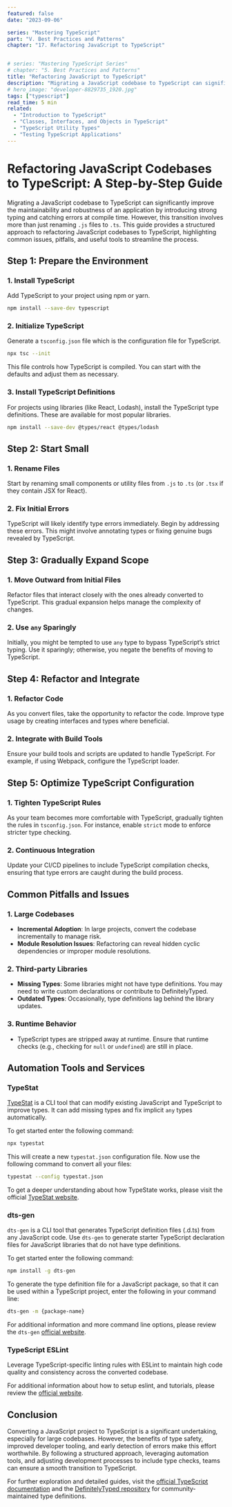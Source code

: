 ```yaml
---
featured: false
date: "2023-09-06"

series: "Mastering TypeScript"
part: "V. Best Practices and Patterns"
chapter: "17. Refactoring JavaScript to TypeScript"


# series: "Mastering TypeScript Series"
# chapter: "5. Best Practices and Patterns"
title: "Refactoring JavaScript to TypeScript"
description: "Migrating a JavaScript codebase to TypeScript can significantly improve the maintainability and robustness of an application by introducing strong typing and catching errors at compile time."
# hero_image: "developer-8829735_1920.jpg"
tags: ["typescript"]
read_time: 5 min
related:
  - "Introduction to TypeScript"
  - "Classes, Interfaces, and Objects in TypeScript"
  - "TypeScript Utility Types"
  - "Testing TypeScript Applications"
---
```


# Refactoring JavaScript Codebases to TypeScript: A Step-by-Step Guide

Migrating a JavaScript codebase to TypeScript can significantly improve the maintainability and robustness of an application by introducing strong typing and catching errors at compile time. However, this transition involves more than just renaming `.js` files to `.ts`. This guide provides a structured approach to refactoring JavaScript codebases to TypeScript, highlighting common issues, pitfalls, and useful tools to streamline the process.

## Step 1: Prepare the Environment

### 1. Install TypeScript

Add TypeScript to your project using npm or yarn.

```bash
npm install --save-dev typescript
```

### 2. Initialize TypeScript

Generate a `tsconfig.json` file which is the configuration file for TypeScript.

```bash
npx tsc --init
```

This file controls how TypeScript is compiled. You can start with the defaults and adjust them as necessary.

### 3. Install TypeScript Definitions

For projects using libraries (like React, Lodash), install the TypeScript type definitions. These are available for most popular libraries.

```bash
npm install --save-dev @types/react @types/lodash
```

## Step 2: Start Small

### 1. Rename Files

Start by renaming small components or utility files from `.js` to `.ts` (or `.tsx` if they contain JSX for React).

### 2. Fix Initial Errors

TypeScript will likely identify type errors immediately. Begin by addressing these errors. This might involve annotating types or fixing genuine bugs revealed by TypeScript.

## Step 3: Gradually Expand Scope

### 1. Move Outward from Initial Files

Refactor files that interact closely with the ones already converted to TypeScript. This gradual expansion helps manage the complexity of changes.

### 2. Use `any` Sparingly

Initially, you might be tempted to use `any` type to bypass TypeScript’s strict typing. Use it sparingly; otherwise, you negate the benefits of moving to TypeScript.

## Step 4: Refactor and Integrate

### 1. Refactor Code

As you convert files, take the opportunity to refactor the code. Improve type usage by creating interfaces and types where beneficial.

### 2. Integrate with Build Tools

Ensure your build tools and scripts are updated to handle TypeScript. For example, if using Webpack, configure the TypeScript loader.

## Step 5: Optimize TypeScript Configuration

### 1. Tighten TypeScript Rules

As your team becomes more comfortable with TypeScript, gradually tighten the rules in `tsconfig.json`. For instance, enable `strict` mode to enforce stricter type checking.

### 2. Continuous Integration

Update your CI/CD pipelines to include TypeScript compilation checks, ensuring that type errors are caught during the build process.

## Common Pitfalls and Issues

### 1. Large Codebases

- **Incremental Adoption**: In large projects, convert the codebase incrementally to manage risk.
- **Module Resolution Issues**: Refactoring can reveal hidden cyclic dependencies or improper module resolutions.

### 2. Third-party Libraries

- **Missing Types**: Some libraries might not have type definitions. You may need to write custom declarations or contribute to DefinitelyTyped.
- **Outdated Types**: Occasionally, type definitions lag behind the library updates.

### 3. Runtime Behavior

- TypeScript types are stripped away at runtime. Ensure that runtime checks (e.g., checking for `null` or `undefined`) are still in place.

## Automation Tools and Services

### TypeStat

[TypeStat](https://github.com/JoshuaKGoldberg/TypeStat) is a CLI tool that can modify existing JavaScript and TypeScript to improve types. It can add missing types and fix implicit `any` types automatically.

To get started enter the following command:

```bash
npx typestat
```

This will create a new `typestat.json` configuration file. Now use the following command to convert all your files:

```bash
typestat --config typestat.json
```

To get a deeper understanding about how TypeState works, please visit the official [TypeStat website](https://github.com/JoshuaKGoldberg/TypeStat).

### dts-gen

`dts-gen` is a CLI tool that generates TypeScript definition files (.d.ts) from any JavaScript code. Use `dts-gen` to generate starter TypeScript declaration files for JavaScript libraries that do not have type definitions.

To get started enter the following command:

```bash
npm install -g dts-gen
```

To generate the type definition file for a JavaScript package, so that it can be used within a TypeScript project, enter the following in your command line:

```bash
dts-gen -m {package-name}
```

For additional information and more command line options, please review the `dts-gen` [official website](https://github.com/microsoft/DefinitelyTyped-tools/tree/main/packages/dts-gen).


### TypeScript ESLint

Leverage TypeScript-specific linting rules with ESLint to maintain high code quality and consistency across the converted codebase.

For additional information about how to setup eslint, and tutorials, please review the [official website](https://eslint.org/).

## Conclusion

Converting a JavaScript project to TypeScript is a significant undertaking, especially for large codebases. However, the benefits of type safety, improved developer tooling, and early detection of errors make this effort worthwhile. By following a structured approach, leveraging automation tools, and adjusting development processes to include type checks, teams can ensure a smooth transition to TypeScript.

For further exploration and detailed guides, visit the [official TypeScript documentation](https://www.typescriptlang.org/docs/) and the [DefinitelyTyped repository](https://github.com/DefinitelyTyped/DefinitelyTyped) for community-maintained type definitions.

